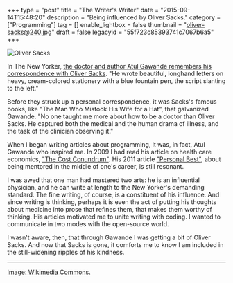 +++
type = "post"
title = "The Writer's Writer"
date = "2015-09-14T15:48:20"
description = "Being influenced by Oliver Sacks."
category = ["Programming"]
tag = []
enable_lightbox = false
thumbnail = "oliver-sacks@240.jpg"
draft = false
legacyid = "55f723c85393741c7067b6a5"
+++

<p><img style="display:block; margin-left:auto; margin-right:auto;" src="oliver-sacks.jpg" alt="Oliver Sacks" title="Oliver Sacks" /></p>
<p>In The New Yorker, <a href="http://www.newyorker.com/magazine/2015/09/14/oliver-sacks">the doctor and author Atul Gawande remembers his correspondence with Oliver Sacks</a>. "He wrote beautiful, longhand letters on heavy, cream-colored stationery with a blue fountain pen, the script slanting to the left."</p>
<p>Before they struck up a personal correspondence, it was Sacks's famous books, like "The Man Who Mistook His Wife for a Hat", that galvanized Gawande. "No one taught me more about how to be a doctor than Oliver Sacks. He captured both the medical and the human drama of illness, and the task of the clinician observing it."</p>
<p>When I began writing articles about programming, it was, in fact, Atul Gawande who inspired me. In 2009 I had read his article on health care economics, <a href="http://www.newyorker.com/magazine/2009/06/01/the-cost-conundrum">"The Cost Conundrum"</a>. His 2011 article <a href="http://www.newyorker.com/magazine/2011/10/03/personal-best">"Personal Best"</a>, about being mentored in the middle of one's career, is still resonant.</p>
<p>I was awed that one man had mastered two arts: he is an influential physician, and he can write at length to the New Yorker's demanding standard. The fine writing, of course, is a constituent of his influence. And since writing is thinking, perhaps it is even the act of putting his thoughts about medicine into prose that refines them, that makes them worthy of thinking. His articles motivated me to unite writing with coding. I wanted to communicate in two modes with the open-source world.</p>
<p>I wasn't aware, then, that through Gawande I was getting a bit of Oliver Sacks. And now that Sacks is gone, it comforts me to know I am included in the still-widening ripples of his kindness.</p>
<hr />
<p><span style="color:gray"><a href="https://commons.wikimedia.org/wiki/File:Oliversacks.jpg">Image: Wikimedia Commons.</a></span></p>
